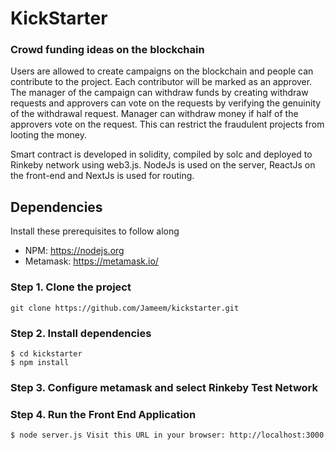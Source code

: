 # KickStarter

### Crowd funding ideas on the blockchain

Users are allowed to create campaigns on the blockchain and people can contribute to the project. Each contributor will be marked as  an approver. The manager of the campaign can withdraw funds by creating withdraw requests and approvers can vote on the requests by verifying the genuinity of the withdrawal request. Manager can withdraw money if half of the approvers vote on the request. This can restrict the fraudulent projects from looting the money.

Smart contract is developed in solidity, compiled by solc and deployed to Rinkeby network using web3.js. NodeJs is used on the server, ReactJs on the front-end and NextJs is used for routing. 

## Dependencies

Install these prerequisites to follow along

- NPM: https://nodejs.org
- Metamask: https://metamask.io/

### Step 1. Clone the project

```
git clone https://github.com/Jameem/kickstarter.git
```
### Step 2. Install dependencies

```
$ cd kickstarter
$ npm install
```
### Step 3. Configure metamask and select Rinkeby Test Network

### Step 4. Run the Front End Application

```
$ node server.js Visit this URL in your browser: http://localhost:3000
```

